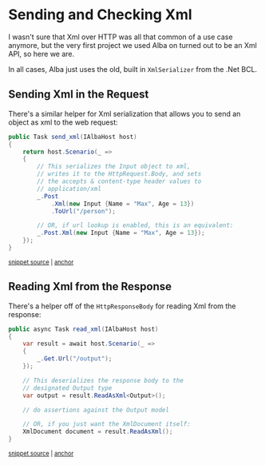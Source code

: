 # Sending and Checking Xml

I wasn't sure that Xml over HTTP was all that common of a use case anymore, but the very first project we
used Alba on turned out to be an Xml API, so here we are.

In all cases, Alba just uses the old, built in `XmlSerializer` from the .Net BCL.

## Sending Xml in the Request

There's a similar helper for Xml serialization that allows you to send an object
as xml to the web request:

<!-- snippet: sample_sending_xml -->
<a id='snippet-sample_sending_xml'></a>
```cs
public Task send_xml(IAlbaHost host)
{
    return host.Scenario(_ =>
    {
        // This serializes the Input object to xml,
        // writes it to the HttpRequest.Body, and sets
        // the accepts & content-type header values to
        // application/xml
        _.Post
            .Xml(new Input {Name = "Max", Age = 13})
            .ToUrl("/person");

        // OR, if url lookup is enabled, this is an equivalent:
        _.Post.Xml(new Input {Name = "Max", Age = 13});
    });
}
```
<sup><a href='https://github.com/JasperFx/alba/blob/master/src/Alba.Testing/Samples/JsonAndXml.cs#L27-L44' title='Snippet source file'>snippet source</a> | <a href='#snippet-sample_sending_xml' title='Start of snippet'>anchor</a></sup>
<!-- endSnippet -->


## Reading Xml from the Response

There's a helper off of the `HttpResponseBody` for reading Xml from the response:

<!-- snippet: sample_read_xml -->
<a id='snippet-sample_read_xml'></a>
```cs
public async Task read_xml(IAlbaHost host)
{
    var result = await host.Scenario(_ =>
    {
        _.Get.Url("/output");
    });

    // This deserializes the response body to the
    // designated Output type
    var output = result.ReadAsXml<Output>();

    // do assertions against the Output model

    // OR, if you just want the XmlDocument itself:
    XmlDocument document = result.ReadAsXml();
}
```
<sup><a href='https://github.com/JasperFx/alba/blob/master/src/Alba.Testing/Samples/JsonAndXml.cs#L115-L132' title='Snippet source file'>snippet source</a> | <a href='#snippet-sample_read_xml' title='Start of snippet'>anchor</a></sup>
<!-- endSnippet -->
